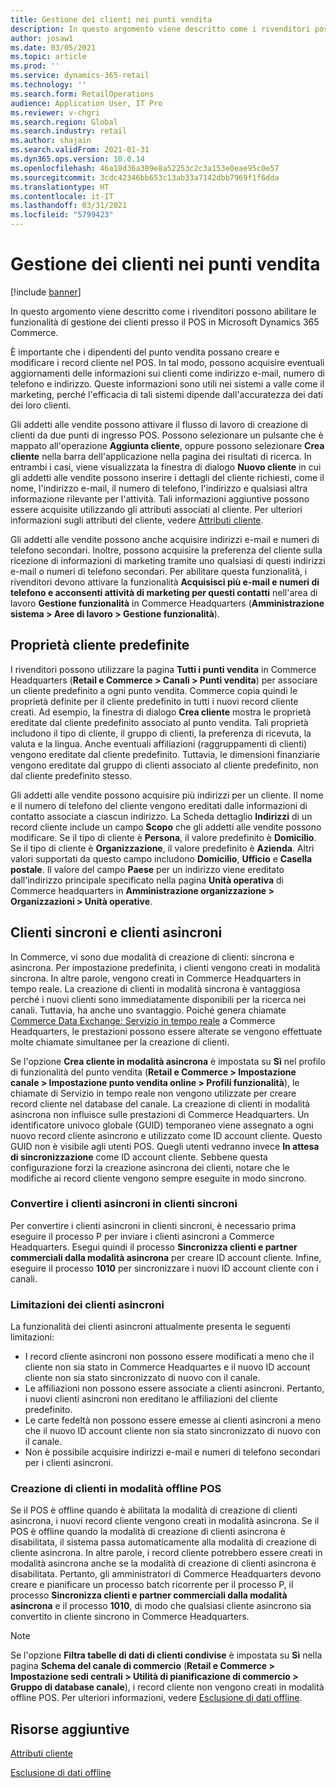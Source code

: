 ```yaml
---
title: Gestione dei clienti nei punti vendita
description: In questo argomento viene descritto come i rivenditori possono abilitare le funzionalità di gestione dei clienti presso il POS in Microsoft Dynamics 365 Commerce.
author: josaw1
ms.date: 03/05/2021
ms.topic: article
ms.prod: ''
ms.service: dynamics-365-retail
ms.technology: ''
ms.search.form: RetailOperations
audience: Application User, IT Pro
ms.reviewer: v-chgri
ms.search.region: Global
ms.search.industry: retail
ms.author: shajain
ms.search.validFrom: 2021-01-31
ms.dyn365.ops.version: 10.0.14
ms.openlocfilehash: 46a18d36a389e8a52253c2c3a153e0eae95c0e57
ms.sourcegitcommit: 3cdc42346bb653c13ab33a7142dbb7969f1f6dda
ms.translationtype: HT
ms.contentlocale: it-IT
ms.lasthandoff: 03/31/2021
ms.locfileid: "5799423"
---
```

# <a name="customer-management-in-stores"></a>Gestione dei clienti nei punti vendita

[!include [banner](includes/banner.md)]

In questo argomento viene descritto come i rivenditori possono abilitare le funzionalità di gestione dei clienti presso il POS in Microsoft Dynamics 365 Commerce.

È importante che i dipendenti del punto vendita possano creare e modificare i record cliente nel POS. In tal modo, possono acquisire eventuali aggiornamenti delle informazioni sui clienti come indirizzo e-mail, numero di telefono e indirizzo. Queste informazioni sono utili nei sistemi a valle come il marketing, perché l'efficacia di tali sistemi dipende dall'accuratezza dei dati dei loro clienti.

Gli addetti alle vendite possono attivare il flusso di lavoro di creazione di clienti da due punti di ingresso POS. Possono selezionare un pulsante che è mappato all'operazione **Aggiunta cliente**, oppure possono selezionare **Crea cliente** nella barra dell'applicazione nella pagina dei risultati di ricerca. In entrambi i casi, viene visualizzata la finestra di dialogo **Nuovo cliente** in cui gli addetti alle vendite possono inserire i dettagli del cliente richiesti, come il nome, l'indirizzo e-mail, il numero di telefono, l'indirizzo e qualsiasi altra informazione rilevante per l'attività. Tali informazioni aggiuntive possono essere acquisite utilizzando gli attributi associati al cliente. Per ulteriori informazioni sugli attributi del cliente, vedere [Attributi cliente](dev-itpro/customer-attributes.md).

Gli addetti alle vendite possono anche acquisire indirizzi e-mail e numeri di telefono secondari. Inoltre, possono acquisire la preferenza del cliente sulla ricezione di informazioni di marketing tramite uno qualsiasi di questi indirizzi e-mail o numeri di telefono secondari. Per abilitare questa funzionalità, i rivenditori devono attivare la funzionalità **Acquisisci più e-mail e numeri di telefono e acconsenti attività di marketing per questi contatti** nell'area di lavoro **Gestione funzionalità** in Commerce Headquarters (**Amministrazione sistema \> Aree di lavoro \> Gestione funzionalità**).

## <a name="default-customer-properties"></a>Proprietà cliente predefinite

I rivenditori possono utilizzare la pagina **Tutti i punti vendita** in Commerce Headquarters (**Retail e Commerce \> Canali \> Punti vendita**) per associare un cliente predefinito a ogni punto vendita. Commerce copia quindi le proprietà definite per il cliente predefinito in tutti i nuovi record cliente creati. Ad esempio, la finestra di dialogo **Crea cliente** mostra le proprietà ereditate dal cliente predefinito associato al punto vendita. Tali proprietà includono il tipo di cliente, il gruppo di clienti, la preferenza di ricevuta, la valuta e la lingua. Anche eventuali affiliazioni (raggruppamenti di clienti) vengono ereditate dal cliente predefinito. Tuttavia, le dimensioni finanziarie vengono ereditate dal gruppo di clienti associato al cliente predefinito, non dal cliente predefinito stesso.

Gli addetti alle vendite possono acquisire più indirizzi per un cliente. Il nome e il numero di telefono del cliente vengono ereditati dalle informazioni di contatto associate a ciascun indirizzo. La Scheda dettaglio **Indirizzi** di un record cliente include un campo **Scopo** che gli addetti alle vendite possono modificare. Se il tipo di cliente è **Persona**, il valore predefinito è **Domicilio**. Se il tipo di cliente è **Organizzazione**, il valore predefinito è **Azienda**. Altri valori supportati da questo campo includono **Domicilio**, **Ufficio** e **Casella postale**. Il valore del campo **Paese** per un indirizzo viene ereditato dall'indirizzo principale specificato nella pagina **Unità operativa** di Commerce headquarters in **Amministrazione organizzazione \> Organizzazioni \> Unità operative**.

## <a name="sync-customers-and-async-customers"></a>Clienti sincroni e clienti asincroni

In Commerce, vi sono due modalità di creazione di clienti: sincrona e asincrona. Per impostazione predefinita, i clienti vengono creati in modalità sincrona. In altre parole, vengono creati in Commerce Headquarters in tempo reale. La creazione di clienti in modalità sincrona è vantaggiosa perché i nuovi clienti sono immediatamente disponibili per la ricerca nei canali. Tuttavia, ha anche uno svantaggio. Poiché genera chiamate [Commerce Data Exchange: Servizio in tempo reale](dev-itpro/define-retail-channel-communications-cdx.md#realtime-service) a Commerce Headquarters, le prestazioni possono essere alterate se vengono effettuate molte chiamate simultanee per la creazione di clienti.

Se l'opzione **Crea cliente in modalità asincrona** è impostata su **Sì** nel profilo di funzionalità del punto vendita (**Retail e Commerce \> Impostazione canale \> Impostazione punto vendita online \> Profili funzionalità**), le chiamate di Servizio in tempo reale non vengono utilizzate per creare record cliente nel database del canale. La creazione di clienti in modalità asincrona non influisce sulle prestazioni di Commerce Headquarters. Un identificatore univoco globale (GUID) temporaneo viene assegnato a ogni nuovo record cliente asincrono e utilizzato come ID account cliente. Questo GUID non è visibile agli utenti POS. Quegli utenti vedranno invece **In attesa di sincronizzazione** come ID account cliente. Sebbene questa configurazione forzi la creazione asincrona dei clienti, notare che le modifiche ai record cliente vengono sempre eseguite in modo sincrono.

### <a name="convert-async-customers-to-sync-customers"></a>Convertire i clienti asincroni in clienti sincroni

Per convertire i clienti asincroni in clienti sincroni, è necessario prima eseguire il processo P per inviare i clienti asincroni a Commerce Headquarters. Esegui quindi il processo **Sincronizza clienti e partner commerciali dalla modalità asincrona** per creare ID account cliente. Infine, eseguire il processo **1010** per sincronizzare i nuovi ID account cliente con i canali.

### <a name="async-customer-limitations"></a>Limitazioni dei clienti asincroni

La funzionalità dei clienti asincroni attualmente presenta le seguenti limitazioni:

- I record cliente asincroni non possono essere modificati a meno che il cliente non sia stato in Commerce Headquartes e il nuovo ID account cliente non sia stato sincronizzato di nuovo con il canale.
- Le affiliazioni non possono essere associate a clienti asincroni. Pertanto, i nuovi clienti asincroni non ereditano le affiliazioni del cliente predefinito.
- Le carte fedeltà non possono essere emesse ai clienti asincroni a meno che il nuovo ID account cliente non sia stato sincronizzato di nuovo con il canale.
- Non è possibile acquisire indirizzi e-mail e numeri di telefono secondari per i clienti asincroni.

### <a name="customer-creation-in-pos-offline-mode"></a>Creazione di clienti in modalità offline POS

Se il POS è offline quando è abilitata la modalità di creazione di clienti asincrona, i nuovi record cliente vengono creati in modalità asincrona. Se il POS è offline quando la modalità di creazione di clienti asincrona è disabilitata, il sistema passa automaticamente alla modalità di creazione di cliente asincrona. In altre parole, i record cliente potrebbero essere creati in modalità asincrona anche se la modalità di creazione di clienti asincrona è disabilitata. Pertanto, gli amministratori di Commerce Headquarters devono creare e pianificare un processo batch ricorrente per il processo P, il processo **Sincronizza clienti e partner commerciali dalla modalità asincrona** e il processo **1010**, di modo che qualsiasi cliente asincrono sia convertito in cliente sincrono in Commerce Headquarters.

> [!NOTE]
> Se l'opzione **Filtra tabelle di dati di clienti condivise** è impostata su **Sì** nella pagina **Schema del canale di commercio** (**Retail e Commerce \> Impostazione sedi centrali \> Utilità di pianificazione di commercio \> Gruppo di database canale**), i record cliente non vengono creati in modalità offline POS. Per ulteriori informazioni, vedere [Esclusione di dati offline](dev-itpro/implementation-considerations-cdx.md#offline-data-exclusion).

## <a name="additional-resources"></a>Risorse aggiuntive

[Attributi cliente](dev-itpro/customer-attributes.md)

[Esclusione di dati offline](dev-itpro/implementation-considerations-cdx.md#offline-data-exclusion)
